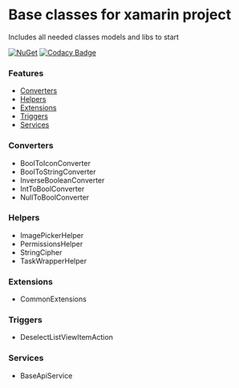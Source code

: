 # Base classes for xamarin project

Includes all needed classes models and libs to start

[![NuGet](https://img.shields.io/nuget/v/XamBasePacket.svg)](https://www.nuget.org/packages/XamBasePacket/)
[![Codacy Badge](https://api.codacy.com/project/badge/Grade/16690bb2ce8c43b59ba252f5f7e41afb)](https://www.codacy.com/app/4TwentySolutions/FourTwenty.XamarinBase?utm_source=stepkillah@bitbucket.org&amp;utm_medium=referral&amp;utm_content=p420_team/fourtwenty.xamarinbase&amp;utm_campaign=Badge_Grade)

###  Features

 - [Converters](#converters)
 - [Helpers](#helpers)
 - [Extensions](#extensions)
 - [Triggers](#triggers)
 - [Services](#services)


### Converters

 - BoolToIconConverter
 - BoolToStringConverter
 - InverseBooleanConverter
 - IntToBoolConverter
 - NullToBoolConverter

### Helpers

 - ImagePickerHelper
 - PermissionsHelper
 - StringCipher
 - TaskWrapperHelper

### Extensions

 - CommonExtensions

### Triggers

 - DeselectListViewItemAction

### Services

 - BaseApiService
